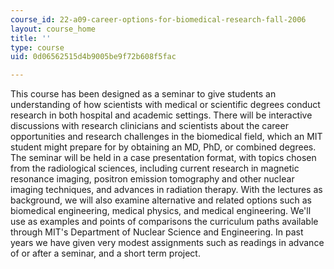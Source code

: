 ```yaml
---
course_id: 22-a09-career-options-for-biomedical-research-fall-2006
layout: course_home
title: ''
type: course
uid: 0d06562515d4b9005be9f72b608f5fac

---
```

This course has been designed as a seminar to give students an understanding of how scientists with medical or scientific degrees conduct research in both hospital and academic settings. There will be interactive discussions with research clinicians and scientists about the career opportunities and research challenges in the biomedical field, which an MIT student might prepare for by obtaining an MD, PhD, or combined degrees. The seminar will be held in a case presentation format, with topics chosen from the radiological sciences, including current research in magnetic resonance imaging, positron emission tomography and other nuclear imaging techniques, and advances in radiation therapy. With the lectures as background, we will also examine alternative and related options such as biomedical engineering, medical physics, and medical engineering. We'll use as examples and points of comparisons the curriculum paths available through MIT's Department of Nuclear Science and Engineering. In past years we have given very modest assignments such as readings in advance of or after a seminar, and a short term project.
